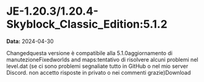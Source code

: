 # JE-1.20.3/1.20.4-Skyblock_Classic_Edition:5.1.2

**Data:** 2024-04-30

Changedquesta versione è compatibile alla 5.1.0aggiornamento di manutezioneFixedworlds and maps:tentativo di risolvere alcuni problemi nel level.dat (se ci sono problemi segnaliate tutto in GitHub o nel mio server Discord. non accetto risposte in privato o nei commenti grazie)Download
